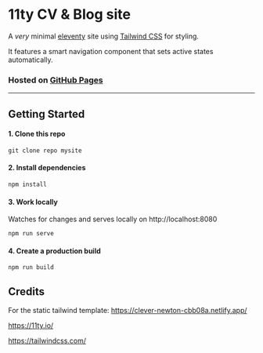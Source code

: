 # 11ty CV & Blog site


A *very* minimal [eleventy](https://11ty.io/) site using [Tailwind CSS](https://tailwindcss.com/) for styling.

It features a smart navigation component that sets active states automatically.


### Hosted on [GitHub Pages](https://)  

---

## Getting Started


#### 1. Clone this repo

```
git clone repo mysite
```

#### 2. Install dependencies

```
npm install
```

#### 3. Work locally
Watches for changes and serves locally on http://localhost:8080

```
npm run serve
```

#### 4. Create a production build

```
npm run build
```

## Credits

 For the static tailwind template: https://clever-newton-cbb08a.netlify.app/

 https://11ty.io/

 https://tailwindcss.com/
